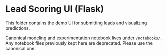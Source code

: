 # Lead Scoring UI (Flask)

This folder contains the demo UI for submitting leads and visualizing predictions.

Canonical modeling and experimentation notebook lives under `/notebooks/`.
Any notebook files previously kept here are deprecated. Please use the canonical one.